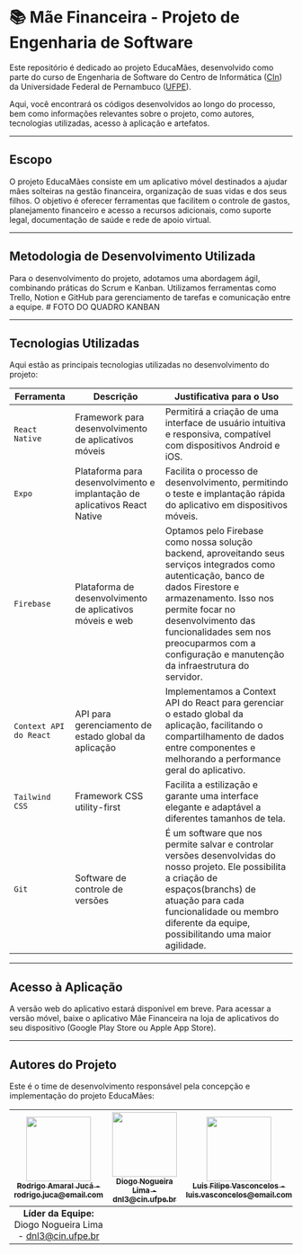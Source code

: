 # :books: Mãe Financeira - Projeto de Engenharia de Software

Este repositório é dedicado ao projeto EducaMães, desenvolvido como parte do curso de Engenharia de Software do Centro de Informática ([CIn](https://portal.cin.ufpe.br/)) da Universidade Federal de Pernambuco ([UFPE](https://www.ufpe.br)).

Aqui, você encontrará os códigos desenvolvidos ao longo do processo, bem como informações relevantes sobre o projeto, como autores, tecnologias utilizadas, acesso à aplicação e artefatos.

------

## Escopo

O projeto EducaMães consiste em um aplicativo móvel destinados a ajudar mães solteiras na gestão financeira, organização de suas vidas e dos seus filhos. O objetivo é oferecer ferramentas que facilitem o controle de gastos, planejamento financeiro e acesso a recursos adicionais, como suporte legal, documentação de saúde e rede de apoio virtual.

------

## Metodologia de Desenvolvimento Utilizada

Para o desenvolvimento do projeto, adotamos uma abordagem ágil, combinando práticas do Scrum e Kanban. Utilizamos ferramentas como Trello, Notion e GitHub para gerenciamento de tarefas e comunicação entre a equipe. # FOTO DO QUADRO KANBAN

------

## Tecnologias Utilizadas

Aqui estão as principais tecnologias utilizadas no desenvolvimento do projeto:

| Ferramenta            | Descrição                                                               | Justificativa para o Uso                                                                                                                                                                                               |
|-----------------------|-------------------------------------------------------------------------|------------------------------------------------------------------------------------------------------------------------------------------------------------------------------------------------------------------------|
| `React Native`          | Framework para desenvolvimento de aplicativos móveis                   | Permitirá a criação de uma interface de usuário intuitiva e responsiva, compatível com dispositivos Android e iOS.                                                                                                    |
| `Expo`                  | Plataforma para desenvolvimento e implantação de aplicativos React Native | Facilita o processo de desenvolvimento, permitindo o teste e implantação rápida do aplicativo em dispositivos móveis.                                                                                                 |
| `Firebase`              | Plataforma de desenvolvimento de aplicativos móveis e web                | Optamos pelo Firebase como nossa solução backend, aproveitando seus serviços integrados como autenticação, banco de dados Firestore e armazenamento. Isso nos permite focar no desenvolvimento das funcionalidades sem nos preocuparmos com a configuração e manutenção da infraestrutura do servidor. |
| `Context API do React`  | API para gerenciamento de estado global da aplicação                     | Implementamos a Context API do React para gerenciar o estado global da aplicação, facilitando o compartilhamento de dados entre componentes e melhorando a performance geral do aplicativo.                             |
| `Tailwind CSS`          | Framework CSS utility-first                                           | Facilita a estilização e garante uma interface elegante e adaptável a diferentes tamanhos de tela.                                                                                                                     |
| `Git` | Software de controle de versões | É um software que nos permite salvar e controlar versões desenvolvidas do nosso projeto. Ele possibilita a criação de espaços(branchs) de atuação para cada funcionalidade ou membro diferente da equipe, possibilitando uma maior agilidade. |


------

## Acesso à Aplicação

A versão web do aplicativo estará disponível em breve. Para acessar a versão móvel, baixe o aplicativo Mãe Financeira na loja de aplicativos do seu dispositivo (Google Play Store ou Apple App Store).

------

## Autores do Projeto

Este é o time de desenvolvimento responsável pela concepção e implementação do projeto EducaMães:

| [<img src="https://avatars.githubusercontent.com/u/12345678?v=4" width=115><br><sub>Rodrigo Amaral Jucá - rodrigo.juca@email.com</sub>](https://github.com/rodrigojuca) | [<img src="https://avatars.githubusercontent.com/u/12345678?v=4" width=115><br><sub>Diogo Nogueira Lima - dnl3@cin.ufpe.br</sub>](https://github.com/DiogoNogueiraLima) | [<img src="https://avatars.githubusercontent.com/u/12345678?v=4" width=115><br><sub>Luis Filipe Vasconcelos - luis.vasconcelos@email.com</sub>](https://github.com/luisvasconcelos) | [<img src="https://avatars.githubusercontent.com/u/12345678?v=4" width=115><br><sub>Matheus Augusto Alves Bonfim - matheus.bonfim@email.com</sub>](https://github.com/matheusbonfim) |
| :---: | :---: | :---: | :---: |
| **Líder da Equipe:** Diogo Nogueira Lima - dnl3@cin.ufpe.br |

